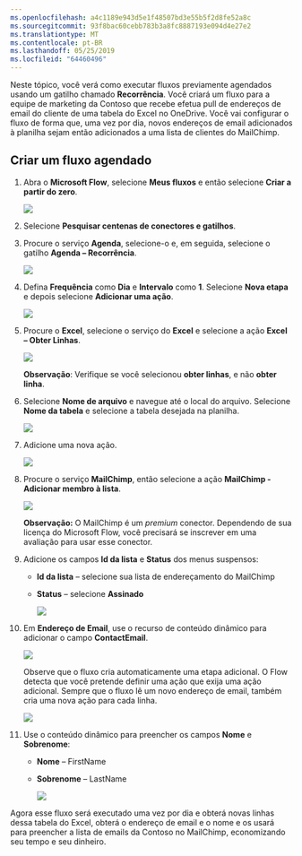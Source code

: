 ```yaml
---
ms.openlocfilehash: a4c1189e943d5e1f48507bd3e55b5f2d8fe52a8c
ms.sourcegitcommit: 93f8bac60cebb783b3a8fc8887193e094d4e27e2
ms.translationtype: MT
ms.contentlocale: pt-BR
ms.lasthandoff: 05/25/2019
ms.locfileid: "64460496"
---
```

Neste tópico, você verá como executar fluxos previamente agendados usando um gatilho chamado **Recorrência**.  Você criará um fluxo para a equipe de marketing da Contoso que recebe efetua pull de endereços de email do cliente de uma tabela do Excel no OneDrive. Você vai configurar o fluxo de forma que, uma vez por dia, novos endereços de email adicionados à planilha sejam então adicionados a uma lista de clientes do MailChimp. 

## <a name="create-a-scheduled-flow"></a>Criar um fluxo agendado
1. Abra o **Microsoft Flow**, selecione **Meus fluxos** e então selecione **Criar a partir do zero**. 
   
    ![](./media/learning-recurrence/flow-create-blank.png)
2. Selecione **Pesquisar centenas de conectores e gatilhos**.
3. Procure o serviço **Agenda**, selecione-o e, em seguida, selecione o gatilho **Agenda – Recorrência**.
   
    ![](./media/learning-recurrence/flow-recurrence-trigger.png)
4. Defina **Frequência** como **Dia** e **Intervalo** como **1**. Selecione **Nova etapa** e depois selecione **Adicionar uma ação**. 
   
    ![](./media/learning-recurrence/frequency-interval.png)
5. Procure o **Excel**, selecione o serviço do **Excel** e selecione a ação **Excel – Obter Linhas**. 
   
    ![](./media/learning-recurrence/excel-get-rows.png)
   
    **Observação**: Verifique se você selecionou **obter linhas**, e não **obter linha**. 
6. Selecione **Nome de arquivo** e navegue até o local do arquivo. Selecione **Nome da tabela** e selecione a tabela desejada na planilha. 
   
    ![](./media/learning-recurrence/excel-get-file.png)
7. Adicione uma nova ação. 
   
    ![](./media/learning-recurrence/new-step.png)
8. Procure o serviço **MailChimp**, então selecione a ação **MailChimp - Adicionar membro à lista**.
   
    ![](./media/learning-recurrence/select-mailchimp.png)
   
    **Observação:** O MailChimp é um *premium* conector. Dependendo de sua licença do Microsoft Flow, você precisará se inscrever em uma avaliação para usar esse conector.
9. Adicione os campos **Id da lista** e **Status** dos menus suspensos:
   
   * **Id da lista** – selecione sua lista de endereçamento do MailChimp
   * **Status** – selecione **Assinado** 
     
     ![](./media/learning-recurrence/mailchimp-id-status.png)
10. Em **Endereço de Email**, use o recurso de conteúdo dinâmico para adicionar o campo **ContactEmail**. 
    
     ![](./media/learning-recurrence/mailchimp-address.png)
    
     Observe que o fluxo cria automaticamente uma etapa adicional. O Flow detecta que você pretende definir uma ação que exija uma ação adicional. Sempre que o fluxo lê um novo endereço de email, também cria uma nova ação para cada linha. 
    
     ![](./media/learning-recurrence/mailchimp-for-each.png)
11. Use o conteúdo dinâmico para preencher os campos **Nome** e **Sobrenome**:
    
    * **Nome** – FirstName
    * **Sobrenome** – LastName
      
      ![](./media/learning-recurrence/mailchimp-names.png)

Agora esse fluxo será executado uma vez por dia e obterá novas linhas dessa tabela do Excel, obterá o endereço de email e o nome e os usará para preencher a lista de emails da Contoso no MailChimp, economizando seu tempo e seu dinheiro. 

